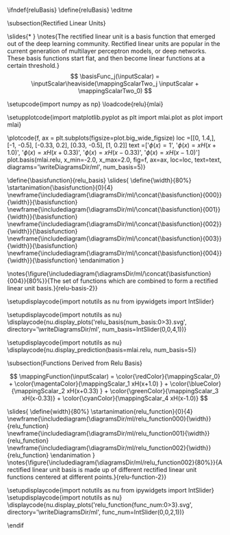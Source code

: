\ifndef{reluBasis}
\define{reluBasis}
\editme

\subsection{Rectified Linear Units}

\slides{* }
\notes{The rectified linear unit is a basis function that emerged out of the deep learning community. Rectified linear units are popular in the current generation of multilayer perceptron models, or deep networks. These basis functions start flat, and then become linear functions at a certain threshold.}
$$
\basisFunc_j(\inputScalar) = \inputScalar\heaviside(\mappingScalarTwo_j \inputScalar + \mappingScalarTwo_0)
$$

\setupcode{import numpy as np}
\loadcode{relu}{mlai}


\setupplotcode{import matplotlib.pyplot as plt
import mlai.plot as plot
import mlai}

\plotcode{f, ax = plt.subplots(figsize=plot.big_wide_figsize)
loc =[[0, 1.4,],
      [-1, -0.5],
      [-0.33, 0.2],
      [0.33, -0.5],
      [1, 0.2]]
text =['$\phi(x) = 1$',
       '$\phi(x) = xH(x+1.0)$',
       '$\phi(x) = xH(x+0.33)$',
       '$\phi(x) = xH(x-0.33)$',
       '$\phi(x) = xH(x-1.0)$']
plot.basis(mlai.relu, x_min=-2.0, x_max=2.0, 
           fig=f, ax=ax, loc=loc, text=text,
		   diagrams='\writeDiagramsDir/ml',
		   num_basis=5)}

\define{\basisfunction}{relu_basis}
\slides{
\define{\width}{80%}
\startanimation{\basisfunction}{0}{4}
\newframe{\includediagram{\diagramsDir/ml/\concat{\basisfunction}{000}}{\width}}{\basisfunction}
\newframe{\includediagram{\diagramsDir/ml/\concat{\basisfunction}{001}}{\width}}{\basisfunction}
\newframe{\includediagram{\diagramsDir/ml/\concat{\basisfunction}{002}}{\width}}{\basisfunction}
\newframe{\includediagram{\diagramsDir/ml/\concat{\basisfunction}{003}}{\width}}{\basisfunction}
\newframe{\includediagram{\diagramsDir/ml/\concat{\basisfunction}{004}}{\width}}{\basisfunction}
\endanimation
}

\notes{\figure{\includediagram{\diagramsDir/ml/\concat{\basisfunction}{004}}{80%}}{The set of functions which are combined to form a rectified linear unit basis.}{relu-basis-2}}

\setupdisplaycode{import notutils as nu
from ipywidgets import IntSlider}

\setupdisplaycode{import notutils as nu}
\displaycode{nu.display_plots('relu_basis{num_basis:0>3}.svg', 
                            directory='\writeDiagramsDir/ml', 
							num_basis=IntSlider(0,0,4,1))}

\setupdisplaycode{import notutils as nu}
\displaycode{nu.display_prediction(basis=mlai.relu, num_basis=5)}


\subsection{Functions Derived from Relu Basis}

$$
\mappingFunction(\inputScalar) = \color{\redColor}{\mappingScalar_0}   + \color{\magentaColor}{\mappingScalar_1 xH(x+1.0) } + \color{\blueColor}{\mappingScalar_2 xH(x+0.33) } + \color{\greenColor}{\mappingScalar_3 xH(x-0.33)} +  \color{\cyanColor}{\mappingScalar_4 xH(x-1.0)}
$$

\slides{
\define{width}{80%}
\startanimation{relu_function}{0}{4}
\newframe{\includediagram{\diagramsDir/ml/relu_function000}{\width}}{relu_function}
\newframe{\includediagram{\diagramsDir/ml/relu_function001}{\width}}{relu_function}
\newframe{\includediagram{\diagramsDir/ml/relu_function002}{\width}}{relu_function}
\endanimation
}
\notes{\figure{\includediagram{\diagramsDir/ml/relu_function002}{80%}}{A rectified linear unit basis is made up of different rectified linear unit functions centered at different points.}{relu-function-2}}


\setupdisplaycode{import notutils as nu
from ipywidgets import IntSlider}
\setupdisplaycode{import notutils as nu}
\displaycode{nu.display_plots('relu_function{func_num:0>3}.svg', 
                            directory='\writeDiagramsDir/ml', 
            			    func_num=IntSlider(0,0,2,1))}
							
\endif
